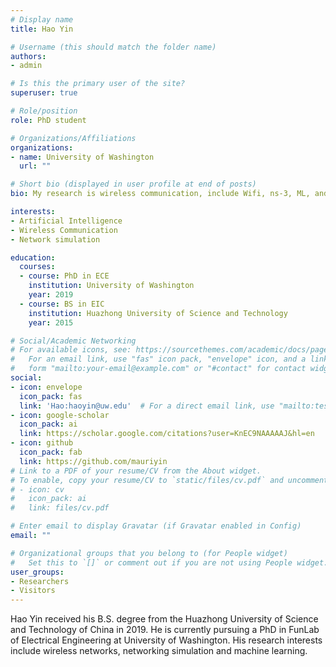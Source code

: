```yaml
---
# Display name
title: Hao Yin

# Username (this should match the folder name)
authors:
- admin

# Is this the primary user of the site?
superuser: true

# Role/position
role: PhD student

# Organizations/Affiliations
organizations:
- name: University of Washington
  url: ""

# Short bio (displayed in user profile at end of posts)
bio: My research is wireless communication, include Wifi, ns-3, ML, and URLLC.

interests:
- Artificial Intelligence
- Wireless Communication
- Network simulation

education:
  courses:
  - course: PhD in ECE
    institution: University of Washington
    year: 2019
  - course: BS in EIC
    institution: Huazhong University of Science and Technology
    year: 2015

# Social/Academic Networking
# For available icons, see: https://sourcethemes.com/academic/docs/page-builder/#icons
#   For an email link, use "fas" icon pack, "envelope" icon, and a link in the
#   form "mailto:your-email@example.com" or "#contact" for contact widget.
social:
- icon: envelope
  icon_pack: fas
  link: 'Hao:haoyin@uw.edu'  # For a direct email link, use "mailto:test@example.org".
- icon: google-scholar
  icon_pack: ai
  link: https://scholar.google.com/citations?user=KnEC9NAAAAAJ&hl=en
- icon: github
  icon_pack: fab
  link: https://github.com/mauriyin
# Link to a PDF of your resume/CV from the About widget.
# To enable, copy your resume/CV to `static/files/cv.pdf` and uncomment the lines below.
# - icon: cv
#   icon_pack: ai
#   link: files/cv.pdf

# Enter email to display Gravatar (if Gravatar enabled in Config)
email: ""

# Organizational groups that you belong to (for People widget)
#   Set this to `[]` or comment out if you are not using People widget.
user_groups:
- Researchers
- Visitors
---
```


Hao Yin received his B.S. degree from the Huazhong University of Science and Technology of China in 2019. He is currently pursuing a PhD in FunLab of Electrical Engineering at University of Washington. His research interests include wireless networks, networking simulation and machine learning.
